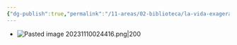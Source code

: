 ```yaml
---
{"dg-publish":true,"permalink":"/11-areas/02-biblioteca/la-vida-exagerada-de-martin-romana/","noteIcon":""}
---
```


- ![Pasted image 20231110024416.png|200](/img/user/02%20Image/Pasted%20image%2020231110024416.png)